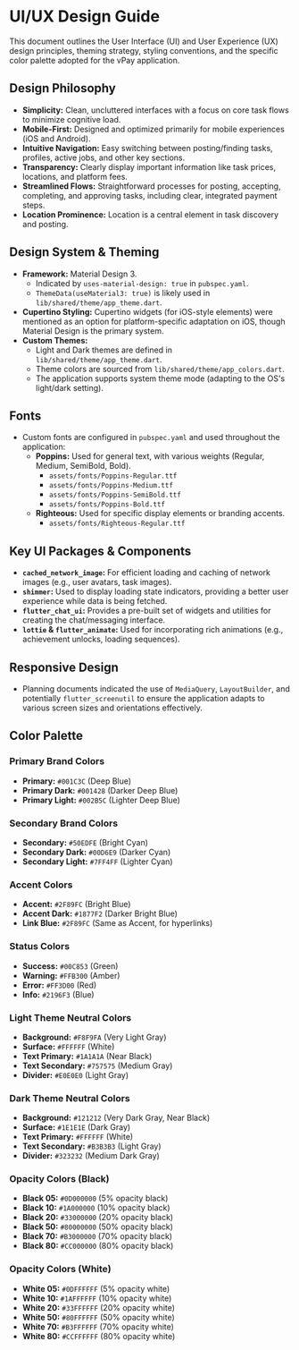 # UI/UX Design Guide

This document outlines the User Interface (UI) and User Experience (UX) design principles, theming strategy, styling conventions, and the specific color palette adopted for the vPay application.

## Design Philosophy

* **Simplicity:** Clean, uncluttered interfaces with a focus on core task flows to minimize cognitive load.
* **Mobile-First:** Designed and optimized primarily for mobile experiences (iOS and Android).
* **Intuitive Navigation:** Easy switching between posting/finding tasks, profiles, active jobs, and other key sections.
* **Transparency:** Clearly display important information like task prices, locations, and platform fees.
* **Streamlined Flows:** Straightforward processes for posting, accepting, completing, and approving tasks, including clear, integrated payment steps.
* **Location Prominence:** Location is a central element in task discovery and posting.

## Design System & Theming

* **Framework:** Material Design 3.
  * Indicated by `uses-material-design: true` in `pubspec.yaml`.
  * `ThemeData(useMaterial3: true)` is likely used in `lib/shared/theme/app_theme.dart`.
* **Cupertino Styling:** Cupertino widgets (for iOS-style elements) were mentioned as an option for platform-specific adaptation on iOS, though Material Design is the primary system.
* **Custom Themes:**
  * Light and Dark themes are defined in `lib/shared/theme/app_theme.dart`.
  * Theme colors are sourced from `lib/shared/theme/app_colors.dart`.
  * The application supports system theme mode (adapting to the OS's light/dark setting).

## Fonts

* Custom fonts are configured in `pubspec.yaml` and used throughout the application:
  * **Poppins:** Used for general text, with various weights (Regular, Medium, SemiBold, Bold).
    * `assets/fonts/Poppins-Regular.ttf`
    * `assets/fonts/Poppins-Medium.ttf`
    * `assets/fonts/Poppins-SemiBold.ttf`
    * `assets/fonts/Poppins-Bold.ttf`
  * **Righteous:** Used for specific display elements or branding accents.
    * `assets/fonts/Righteous-Regular.ttf`

## Key UI Packages & Components

* **`cached_network_image`:** For efficient loading and caching of network images (e.g., user avatars, task images).
* **`shimmer`:** Used to display loading state indicators, providing a better user experience while data is being fetched.
* **`flutter_chat_ui`:** Provides a pre-built set of widgets and utilities for creating the chat/messaging interface.
* **`lottie` & `flutter_animate`:** Used for incorporating rich animations (e.g., achievement unlocks, loading sequences).

## Responsive Design

* Planning documents indicated the use of `MediaQuery`, `LayoutBuilder`, and potentially `flutter_screenutil` to ensure the application adapts to various screen sizes and orientations effectively.

## Color Palette

### Primary Brand Colors

* **Primary:** `#001C3C` (Deep Blue)
* **Primary Dark:** `#001428` (Darker Deep Blue)
* **Primary Light:** `#002B5C` (Lighter Deep Blue)

### Secondary Brand Colors

* **Secondary:** `#50EDFE` (Bright Cyan)
* **Secondary Dark:** `#00D6E9` (Darker Cyan)
* **Secondary Light:** `#7FF4FF` (Lighter Cyan)

### Accent Colors

* **Accent:** `#2F89FC` (Bright Blue)
* **Accent Dark:** `#1877F2` (Darker Bright Blue)
* **Link Blue:** `#2F89FC` (Same as Accent, for hyperlinks)

### Status Colors

* **Success:** `#00C853` (Green)
* **Warning:** `#FFB300` (Amber)
* **Error:** `#FF3D00` (Red)
* **Info:** `#2196F3` (Blue)

### Light Theme Neutral Colors

* **Background:** `#F8F9FA` (Very Light Gray)
* **Surface:** `#FFFFFF` (White)
* **Text Primary:** `#1A1A1A` (Near Black)
* **Text Secondary:** `#757575` (Medium Gray)
* **Divider:** `#E0E0E0` (Light Gray)

### Dark Theme Neutral Colors

* **Background:** `#121212` (Very Dark Gray, Near Black)
* **Surface:** `#1E1E1E` (Dark Gray)
* **Text Primary:** `#FFFFFF` (White)
* **Text Secondary:** `#B3B3B3` (Light Gray)
* **Divider:** `#323232` (Medium Dark Gray)

### Opacity Colors (Black)

* **Black 05:** `#0D000000` (5% opacity black)
* **Black 10:** `#1A000000` (10% opacity black)
* **Black 20:** `#33000000` (20% opacity black)
* **Black 50:** `#80000000` (50% opacity black)
* **Black 70:** `#B3000000` (70% opacity black)
* **Black 80:** `#CC000000` (80% opacity black)

### Opacity Colors (White)

* **White 05:** `#0DFFFFFF` (5% opacity white)
* **White 10:** `#1AFFFFFF` (10% opacity white)
* **White 20:** `#33FFFFFF` (20% opacity white)
* **White 50:** `#80FFFFFF` (50% opacity white)
* **White 70:** `#B3FFFFFF` (70% opacity white)
* **White 80:** `#CCFFFFFF` (80% opacity white)
